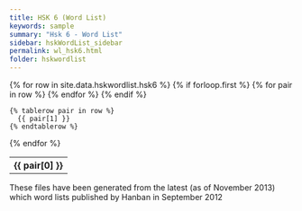 ```yaml
---
title: HSK 6 (Word List)
keywords: sample
summary: "Hsk 6 - Word List"
sidebar: hskWordList_sidebar
permalink: wl_hsk6.html
folder: hskwordlist
---
```


<table>
  {% for row in site.data.hskwordlist.hsk6 %}
    {% if forloop.first %}
    <tr>
      {% for pair in row %}
        <th>{{ pair[0] }}</th>
      {% endfor %}
    </tr>
    {% endif %}

    {% tablerow pair in row %}
      {{ pair[1] }}
    {% endtablerow %}
  {% endfor %}
</table>

<p>These files have been generated from the latest (as of November 2013) which word lists published by Hanban in September 2012</p>

